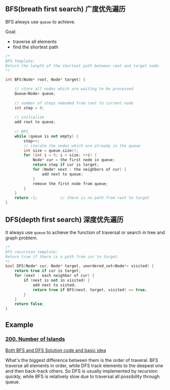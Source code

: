 ## BFS(breath first search) 广度优先遍历
BFS always use `queue` to achieve.

Goal: 
- traverse all elements
- find the shortest path

```cpp
/*
BFS Template:
Return the length of the shortest path between root and target node.
*/

int BFS(Node* root, Node* target) {

    // store all nodes which are waiting to be processed
    Queue<Node> queue;
    
    // number of steps neeeded from root to current node
    int step = 0;   
    
    // initialize
    add root to queue;
    
    // BFS
    while (queue is not empty) {
        step++;
        // iterate the nodes which are already in the queue
        int size = queue.size();
        for (int i = 0; i < size; ++i) {
            Node* cur = the first node in queue;
            return step if cur is target;
            for (Node* next : the neighbors of cur) {
                add next to queue;
            }
            remove the first node from queue;
        }
    }
    return -1;          // there is no path from root to target
}
```

## DFS(depth first search) 深度优先遍历
It always use `queue` to achieve the function of traversal or search in tree and graph problem.

```cpp
/*
DFS recursion template:
Return true if there is a path from cur to target.
*/
bool DFS(Node* cur, Node* target, unordered_set<Node*> visited) {
    return true if cur is target;
    for (next : each neighbor of cur) {
        if (next is not in visited) {
            add next to visted;
            return true if DFS(next, target, visited) == true;
        }
    }
    return false;
}
```

## Example
### [200. Number of Islands](https://leetcode-cn.com/problems/number-of-islands/) 

[Both BFS and DFS Solution code and basic idea](https://github.com/Fieldwater/leetcode/blob/master/cpp/200_Number_of_Islands.cpp)

What's the biggest difference between them is the order of traveral. BFS traverse all elements in order, while DFS track elements to the deepest one and then back-track others. So DFS is usually implemented by recursion quickly, while BFS is relatively slow due to traversal all possibility through queue.

